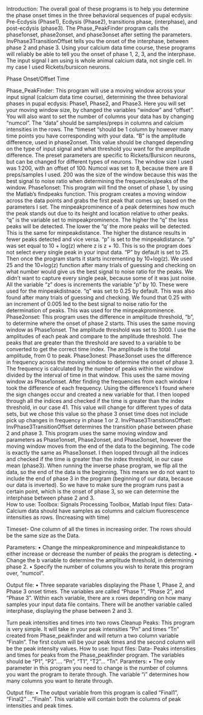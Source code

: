 Introduction:
The overall goal of these programs is to help you determine the phase onset times in the three behavioral sequences of pupal ecdysis: Pre-Ecdysis (Phase1), Ecdysis (Phase2), transitions phase, (interphase), and post-ecdysis (phase3). The Phase_PeakFinder program calls the phase1onset, phase2onset, and phase3onset after setting the parameters. InvPhase3TransitionOffset tells you the onset of the interphase, between phase 2 and phase 3. Using your calcium data time course, these programs will reliably be able to tell you the onset of phase 1, 2, 3, and the interphase. The input signal I am using is whole animal calcium data, not single cell. In my case I used Rickets/bursicon neurons. 

Phase Onset/Offset Time

Phase_PeakFinder:
This program will use a moving window across your input signal (calcium data time course), determining the three behavioral phases in pupal ecdysis: Phase1, Phase2, and Phase3.  Here you will set your moving window size, by changed the variables “window” and “offset”. You will also want to set the number of columns your data has by changing “numcol”. The “data” should be samples/preps in columns and calcium intensities in the rows. The “timeset “should be 1 column by however many time points you have corresponding with your data. “B” is the amplitude difference, used in phase2onset.  This value should be changed depending on the type of input signal and what threshold you want for the amplitude difference.  The preset parameters are specific to Rickets/Bursicon neurons, but can be changed for different types of neurons.  The window size I used was 1:200, with an offset of 100. Numcol was set to 8, because there are 8 preps/samples I used. 200 was the size of the window because this was the best signal to noise ratio when determining the frequencies/peaks of the window. 
Phase1onset:
This program will find the onset of phase 1, by using the Matlab’s findpeaks function. This program creates a moving window across the data points and grabs the first peak that comes up; based on the parameters I set. The minpeakprominence of a peak determines how much the peak stands out due to its height and location relative to other peaks.  “q” is the variable set to minpeakprominence. The higher the “q” the less peaks will be detected. The lower the “q’ the more peaks will be detected. This is the same for minpeakdistance.  The higher the distance results in fewer peaks detected and vice versa. “p” is set to the minpeakdistance.  “p” was set  equal to  10 + log(z) where z is z + 10. This is so the program does not select every single peak in your input data. “P” by default is set to 25. Then once the program starts it starts incrementing by 10+log(z). We used 25 and the 10+log(z) function after many trials of guessing and checking on what number would give us the best signal to noise ratio for the peaks. We didn’t want to capture every single peak, because some of it was just noise.  All the variable “z” does is increments the variable “p” by 10. These were used for the minpeakdistnace.  “q” was set to 0.25 by default. This was also found after many trials of guessing and checking. We found that 0.25 with an increment of 0.005 led to the best signal to noise ratio for the determination of peaks. This was used for the minpeakprominence.
Phase2onset:
This program uses the difference in amplitude threshold, “b”, to determine where the onset of phase 2 starts. This uses the same moving window as Phase1onset. The amplitude threshold was set to 3000. I use the amplitudes of each peak and compare to the amplitude threshold. The peaks that are greater than the threshold are saved to a variable to be converted to get the correct time index. The amplitude is the total amplitude, from 0 to peak. 
Phase3onest:
Phase3onset uses the difference in frequency across the moving window to determine the onset of phase 3. The frequency is calculated by the number of peaks within the window divided by the interval of time in that window. This uses the same moving window as Phase1onset.  After finding the frequencies from each window I took the difference of each frequency.  Using the difference’s I found where the sign changes occur and created a new variable for that. I then looped through all the indices and checked if the time is greater than the index threshold, in our case 41. This value will change for different types of data sets, but we chose this value so the phase 3 onset time does not include pick up changes in frequency in phase 1 or 2.
InvPhase3TransitionsOffset:
InvPhase3TransitionOffset determines the transition phase between phase 2 and phase 3. This program uses the same moving window and parameters as Phase1onset, Phase2onset, and Phase3onset, however the moving window moves from the end of the data to the beginning.  The code is exactly the same as Phase3onset.  I then looped through all the indices and checked if the time is greater than the index threshold, in our case mean (phase3). When running the inverse phase program, we flip all the data, so the end of the data is the beginning. This means we do not want to include the end of phase 3 in the program (beginning of our data, because our data is inverted). So we have to make sure the program runs past a certain point, which is the onset of phase 3, so we can determine the interphase between phase 2 and 3.  
How to use:
Toolbox: Signals Processing Toolbox, Matlab
Input files:
Data- Calcium data should have samples as columns and calcium fluorescence intensities as rows. (Increasing with time)

Timeset- One column of all the times in increasing order. The rows should be the same size as the Data.

Parameters:
•	Change the minpeakprominence and minpeakdistance to either increase or decrease the number of peaks the program is detecting.
•	Change the b variable to determine the amplitude threshold, in determining phase 2. 
•	Specify the number of columns you wish to iterate this program over, “numcol”.

Output file:
•	Three separate variables displaying the Phase 1, Phase 2, and Phase 3 onset times. The variables are called “Phase 1”, “Phase 2”, and “Phase 3”. Within each variable, there are x rows depending on how many samples your input data file contains.  There will be another variable called interphase, displaying the phase between 2 and 3.

Turn peak intensities and times into two rows
Cleanup Peaks:
This program is very simple. It will take in your peak intensities “Pn” and times “Tn” created from Phase_peakfinder and will return a two column variable “Finaln”. The first colum will be your peak times and the second column will be the peak intensity values.
How to use:
Input files:
Data- Peaks intensities and times for peaks from the Phase_peakfinder  program. The variables should be “P1”, “P2”…. “Pn”, “T1”, “T2”… “Tn”.
Paramters:
•	The only parameter in this program you need to change is the number of columns you want the program to iterate through. The variable “i” determines how many columns you want to iterate through.

Output file:
•	 The output variable from this program is called “Final1”, “Final2” …”Finaln”. This variable will contain both the columns of peak intensities and peak times.



